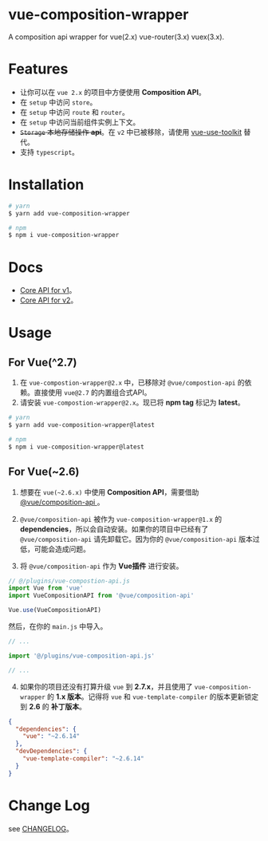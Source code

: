 # vue-composition-wrapper

A composition api wrapper for vue(2.x) vue-router(3.x) vuex(3.x).

# Features

- 让你可以在 `vue 2.x` 的项目中方便使用 **Composition API**。
- 在 `setup` 中访问 `store`。
- 在 `setup` 中访问 `route` 和 `router`。
- 在 `setup` 中访问当前组件实例上下文。
- ~~`Storage` 本地存储操作 **api**~~。在 `v2` 中已被移除，请使用 <a href="https://github.com/yisibell/vue-use-toolkit">vue-use-toolkit</a> 替代。
- 支持 `typescript`。

# Installation

```bash
# yarn
$ yarn add vue-composition-wrapper

# npm
$ npm i vue-composition-wrapper
```

# Docs

- <a href="./docs/v1.md">Core API for v1</a>。
- <a href="./docs/v2.md">Core API for v2</a>。

# Usage

## For Vue(^2.7)

1. 在 `vue-compostion-wrapper@2.x` 中，已移除对 `@vue/compostion-api` 的依赖。直接使用 `vue@2.7` 的内置组合式API。
2. 请安装 `vue-compostion-wrapper@2.x`。现已将 **npm tag** 标记为 **latest**。

``` bash
# yarn
$ yarn add vue-composition-wrapper@latest

# npm 
$ npm i vue-composition-wrapper@latest
```

## For Vue(~2.6)

1. 想要在 `vue(~2.6.x)` 中使用 **Composition API**，需要借助 <a href="https://github.com/vuejs/composition-api"> @vue/composition-api </a>。

2. `@vue/composition-api` 被作为 `vue-composition-wrapper@1.x` 的 **dependencies**，所以会自动安装。如果你的项目中已经有了 `@vue/composition-api` 请先卸载它。因为你的 `@vue/composition-api` 版本过低，可能会造成问题。

3. 将 `@vue/composition-api` 作为 **Vue插件** 进行安装。

```js
// @/plugins/vue-compostion-api.js
import Vue from 'vue'
import VueCompositionAPI from '@vue/composition-api'

Vue.use(VueCompositionAPI)
```

然后，在你的 `main.js` 中导入。

```js
// ...

import '@/plugins/vue-composition-api.js'

// ...
```

4. 如果你的项目还没有打算升级 `vue` 到 **2.7.x**，并且使用了 `vue-composition-wrapper` 的 **1.x 版本**。记得将 `vue` 和 `vue-template-compiler` 的版本更新锁定到 **2.6** 的 **补丁版本**。

```json
{
  "dependencies": {
    "vue": "~2.6.14"
  },
  "devDependencies": {
    "vue-template-compiler": "~2.6.14"
  }
}
```

# Change Log

see <a href="./CHANGELOG.md">CHANGELOG</a>。


